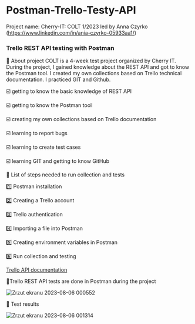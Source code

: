 # Postman-Trello-Testy-API

Project name: Cherry-IT: COLT 1/2023
led by Anna Czyrko (https://www.linkedin.com/in/ania-czyrko-05933aa1/)

### Trello REST API testing with Postman

💁 About project
COLT is a 4-week test project organized by Cherry IT. During the project, I gained knowledge about the REST API and got to know the Postman tool. I created my own collections based on Trello technical documentation. I practiced GIT and Github.

☑️ getting to know the basic knowledge of REST API 

☑️ getting to know the Postman tool 

☑️ creating my own collections based on Trello documentation

☑️ learning to report bugs

☑️ learning to create test cases

☑️ learning GIT and getting to know GitHub


📌 List of steps needed to run collection and tests

1️⃣ Postman installation

2️⃣ Creating a Trello account

3️⃣ Trello authentication

4️⃣ Importing a file into Postman

5️⃣ Creating environment variables in Postman

6️⃣ Run collection and testing


<a href="https://developer.atlassian.com/cloud/trello/rest/api-group-actions/#api-group-actions">Trello API documentation</a>


📌Trello REST API tests are done in Postman during the project

![Zrzut ekranu 2023-08-06 000552](https://github.com/katarzyna177/Postman-Trello-Testy-API/assets/16058577/132ba7a5-cc6b-4bb3-8c0b-c8fbd01d1ad7)


📌 Test results

![Zrzut ekranu 2023-08-06 001314](https://github.com/katarzyna177/Postman-Trello-Testy-API/assets/16058577/3cfdba62-5c3e-408c-9a98-798e37ad539d)

